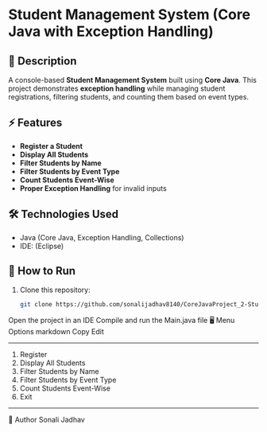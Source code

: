# Student Management System (Core Java with Exception Handling)

## 📌 Description
A console-based **Student Management System** built using **Core Java**. This project demonstrates **exception handling** while managing student registrations, filtering students, and counting them based on event types.

## ⚡ Features
- **Register a Student**
- **Display All Students**
- **Filter Students by Name**
- **Filter Students by Event Type**
- **Count Students Event-Wise**
- **Proper Exception Handling** for invalid inputs

## 🛠 Technologies Used
- Java (Core Java, Exception Handling, Collections)
- IDE: (Eclipse)

## 🚀 How to Run
1. Clone this repository:
   ```sh
   git clone https://github.com/sonalijadhav8140/CoreJavaProject_2-StudentManagement_with_ExceptionHandling.git
Open the project in an IDE
Compile and run the Main.java file
🖥️ Menu Options
markdown
Copy
Edit
_________________________________
1. Register
2. Display All Students
3. Filter Students by Name
4. Filter Students by Event Type
5. Count Students Event-Wise
6. Exit
_________________________________
👤 Author
Sonali Jadhav
